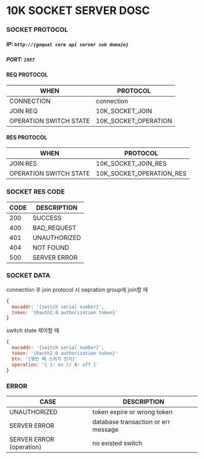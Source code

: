 # 10K SOCKET SERVER DOSC

### SOCKET PROTOCOL

##### IP: `http://{goqual core api server sub domain}`
##### PORT: `1987`


#### REQ PROTOCOL
|WHEN | PROTOCOL |
|---- | --------|
| CONNECTION | connection |
| JOIN REQ | 10K_SOCKET_JOIN |
| OPERATION SWITCH STATE | 10K_SOCKET_OPERATION |

#### RES PROTOCOL
| WHEN | PROTOCOL |
| ---- | ---- |
| JOIN RES | 10K_SOCKET_JOIN_RES |
| OPERATION SWITCH STATE | 10K_SOCKET_OPERATION_RES |

### SOCKET RES CODE
| CODE | DESCRIPTION |
| ---- | ---- |
| 200 | SUCCESS |
| 400 | BAD_REQUEST |
| 401 | UNAUTHORIZED |
| 404 | NOT FOUND |
| 500 | SERVER ERROR |

### SOCKET DATA
connection 후 join protocol 시 oepration group에 join할 때
```js
{
  macaddr: '{switch serial number}',
  token: '{0auth2.0 authorization token}'
}
```
switch state 제어할 때
```js
{
  macaddr: '{switch serial number}',
  token: '{0auth2.0 authorization token}'
  btn: '{몇번 째 스위치 인지}'
  operation: '{ 1: on // 0: off }'
}
```

### ERROR
| CASE | DESCRIPTION |
| ---- | ---- |
| UNAUTHORIZED | token expire or wrong token |
| SERVER ERROR | database transaction or err message |
| SERVER ERROR (operation) | no existed switch |


